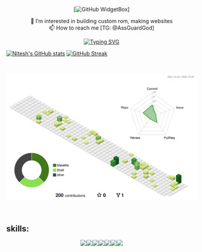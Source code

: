 <div align="center">
  
[![GitHub WidgetBox](https://github-widgetbox.vercel.app/api/profile?username=niteshagrawal&data=followers,repositories,stars,commits)]

  
 👀 I’m interested in building custom rom, making websites
  <br/>
 📫 How to reach me [TG: @AssGuardGod]

[![Typing SVG](https://readme-typing-svg.herokuapp.com/?lines=I+am+currently+learning+ionic)](https://git.io/typing-svg)

  
</div>


[![Nitesh's GitHub stats](https://github-readme-stats.vercel.app/api?username=niteshagrawal)](https://github.com/anuraghazra/github-readme-stats&count_private=true&show_icons=true)  [![GitHub Streak](https://github-readme-streak-stats.herokuapp.com/?user=niteshagrawal)](https://git.io/streak-stats)

<br/>

![](./profile-3d-contrib/profile-green-animate.svg)

<br/>

## skills:
<p align="center">
  <img src="https://media3.giphy.com/media/ln7z2eWriiQAllfVcn/200w.webp" width="100"><img src="https://media.giphy.com/media/XEDIHHp3i8bVoEdxd7/giphy.gif" width="100"><img src="https://i.giphy.com/media/eNAsjO55tPbgaor7ma/200w.webp" width="100"><img src="https://i.giphy.com/media/VgGthkhUvGgOit7Y9i/200.webp" width="100"><img src="https://media3.giphy.com/media/kdFc8fubgS31b8DsVu/giphy.webp" width="100"><img src="https://i.giphy.com/media/KzJkzjggfGN5Py6nkT/200.webp" width="100"><img src="https://i.giphy.com/media/IdyAQJVN2kVPNUrojM/200.webp" width="100">
</p>


<br/>

<!---
niteshagrawal/niteshagrawal is a ✨ special ✨ repository because its `README.md` (this file) appears on your GitHub profile.
You can click the Preview link to take a look at your changes.
--->
